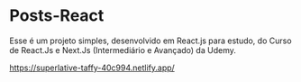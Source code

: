 # Posts-React
Esse é um projeto simples, desenvolvido em React.js para estudo, do Curso de React.Js e Next.Js (Intermediário e Avançado) da Udemy.

https://superlative-taffy-40c994.netlify.app/
